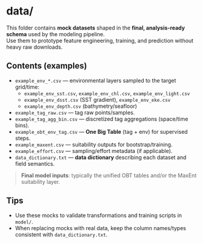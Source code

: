 # data/

This folder contains **mock datasets** shaped in the **final, analysis-ready schema** used by the modeling pipeline.  
Use them to prototype feature engineering, training, and prediction without heavy raw downloads.

## Contents (examples)

- `example_env_*.csv` — environmental layers sampled to the target grid/time:
  - `example_env_sst.csv`, `example_env_chl.csv`, `example_env_light.csv`
  - `example_env_dsst.csv` (SST gradient), `example_env_eke.csv`
  - `example_env_depth.csv` (bathymetry/seafloor)
- `example_tag_raw.csv` — tag raw points/samples.
- `example_tag_agg_bin.csv` — discretized tag aggregations (space/time bins).
- `example_obt_env_tag.csv` — **One Big Table** (tag + env) for supervised steps.
- `example_maxent.csv` — suitability outputs for bootstrap/training.
- `example_effort.csv` — sampling/effort metadata (if applicable).
- `data_dictionary.txt` — **data dictionary** describing each dataset and field semantics.

> **Final model inputs**: typically the unified OBT tables and/or the MaxEnt suitability layer.

## Tips

- Use these mocks to validate transformations and training scripts in `model/`.
- When replacing mocks with real data, keep the column names/types consistent with `data_dictionary.txt`.